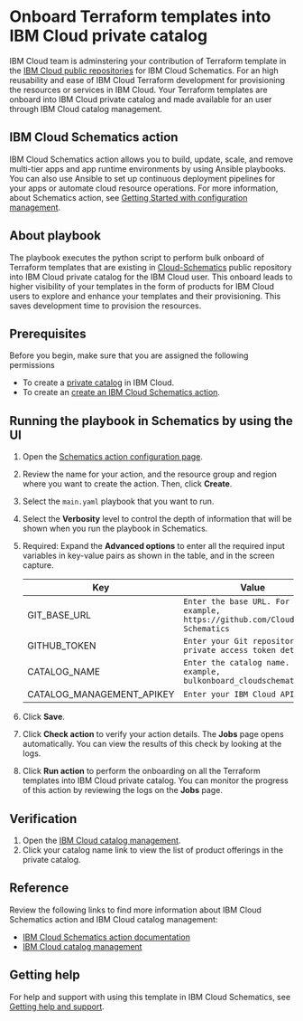 # Onboard Terraform templates into IBM Cloud private catalog

IBM Cloud team is adminstering your contribution of Terraform template in the [IBM Cloud public repositories](https://github.com/Cloud-Schematics) for IBM Cloud Schematics. For an high reusability and ease of IBM Cloud Terraform development for provisioning the resources or services in IBM Cloud.  Your Terraform templates are onboard into IBM Cloud private catalog and made available for an user through IBM Cloud catalog management.

## IBM Cloud Schematics action

IBM Cloud Schematics action allows you to build, update, scale, and remove multi-tier apps and app runtime environments by using Ansible playbooks. You can also use Ansible to set up continuous deployment pipelines for your apps or automate cloud resource operations. For more information, about Schematics action, see [Getting Started with configuration management](https://cloud.ibm.com/docs/schematics?topic=schematics-getting-started-ansible).

## About playbook

The playbook executes the python script to perform bulk onboard of Terraform templates that are existing in [Cloud-Schematics](https://github.com/Cloud-Schematics) public repository into IBM Cloud private catalog for the IBM Cloud user. This onboard leads to higher visibility of your templates in the form of products for IBM Cloud users to explore and enhance your templates and their provisioning. This saves development time to provision the resources.

## Prerequisites

Before you begin, make sure that you are assigned the following permissions
- To create a [private catalog](https://cloud.ibm.com/docs/account?topic=account-account-services#catalog-management-account-management) in IBM Cloud.
- To create an [create an IBM Cloud Schematics action](https://cloud.ibm.com/docs/schematics?topic=schematics-access).

## Running the playbook in Schematics by using the UI

1. Open the [Schematics action configuration page](https://cloud.ibm.com/schematics/actions/create?name=bulk-onboard-to-private-catalog1&url=https://github.ibm.com/Tanya-Shanker/catalog-automation/tree/integrated-extend).
2. Review the name for your action, and the resource group and region where you want to create the action. Then, click **Create**.
3. Select the `main.yaml` playbook that you want to run.
4. Select the **Verbosity** level to control the depth of information that will be shown when you run the playbook in Schematics.
5. Required: Expand the **Advanced options** to enter all the required input variables in key-value pairs as shown in the table, and in the screen capture.

    | Key | Value|
    | --- | --- |
    | GIT_BASE_URL | `Enter the base URL. For example, https://github.com/Cloud-Schematics` |
    | GITHUB_TOKEN | `Enter your Git repository private access token details` |
    | CATALOG_NAME | `Enter the catalog name. For example, bulkonboard_cloudschematicsrep` |
    | CATALOG_MANAGEMENT_APIKEY | `Enter your IBM Cloud API key` |
    
6. Click **Save**.   
7. Click **Check action** to verify your action details. The **Jobs** page opens automatically. You can view the results of this check by looking at the logs.
8. Click **Run action** to perform the onboarding on all the Terraform templates into IBM Cloud private catalog. You can monitor the progress of this action by reviewing the logs on the **Jobs** page.

## Verification

1. Open the [IBM Cloud catalog management](https://cloud.ibm.com/content-mgmt/catalogs).
2. Click your catalog name link to view the list of product offerings in the private catalog.

## Reference

Review the following links to find more information about IBM Cloud Schematics action and IBM Cloud catalog management:

- [IBM Cloud Schematics action documentation](https://cloud.ibm.com/docs/schematics)
- [IBM Cloud catalog management](https://cloud.ibm.com/docs/account?topic=account-accountfaqs)

## Getting help

For help and support with using this template in IBM Cloud Schematics, see [Getting help and support](https://cloud.ibm.com/docs/schematics?topic=schematics-schematics-help).

